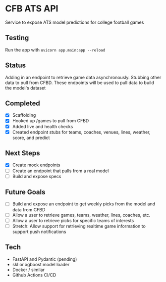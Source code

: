 # CFB ATS API
Service to expose ATS model predictions for college football games

## Testing
Run the app with `uvicorn app.main:app --reload`

## Status
Adding in an endpoint to retrieve game data asynchronously. Stubbing other data to pull from CFBD. These endpoints will be used to pull data to build the model's dataset

## Completed
- [x] Scaffolding
- [x] Hooked up /games to pull from CFBD
- [x] Added live and health checks
- [x] Created endpoint stubs for teams, coaches, venues, lines, weather, score, and predict

## Next Steps
 - [x] Create mock endpoints
 - [ ] Create an endpoint that pulls from a real model
 - [ ] Build and expose specs

## Future Goals
- [ ] Build and expose an endpoint to get weekly picks from the model and data from CFBD
- [ ] Allow a user to retrieve games, teams, weather, lines, coaches, etc.
- [ ] Allow a user to retrieve picks for specific teams of interests
- [ ] Stretch: Allow support for retrieving realtime game information to support push notifications

## Tech
- FastAPI and Pydantic (pending)
- skl or xgboost model loader
- Docker / similar
- Github Actions CI/CD

